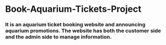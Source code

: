 # Book-Aquarium-Tickets-Project
### It is an aquarium ticket booking website and announcing aquarium promotions. The website has both the customer side and the admin side to manage information.
